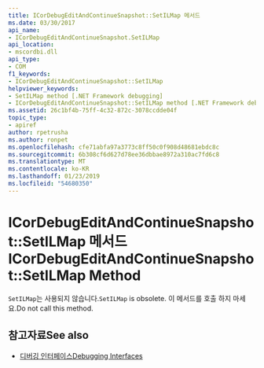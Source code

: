 ```yaml
---
title: ICorDebugEditAndContinueSnapshot::SetILMap 메서드
ms.date: 03/30/2017
api_name:
- ICorDebugEditAndContinueSnapshot.SetILMap
api_location:
- mscordbi.dll
api_type:
- COM
f1_keywords:
- ICorDebugEditAndContinueSnapshot::SetILMap
helpviewer_keywords:
- SetILMap method [.NET Framework debugging]
- ICorDebugEditAndContinueSnapshot::SetILMap method [.NET Framework debugging]
ms.assetid: 26c1bf4b-75ff-4c32-872c-3078ccdde04f
topic_type:
- apiref
author: rpetrusha
ms.author: ronpet
ms.openlocfilehash: cfe71abfa97a3773c8ff50c0f908d48681ebdc8c
ms.sourcegitcommit: 6b308cf6d627d78ee36dbbae8972a310ac7fd6c8
ms.translationtype: MT
ms.contentlocale: ko-KR
ms.lasthandoff: 01/23/2019
ms.locfileid: "54680350"
---
```

# <a name="icordebugeditandcontinuesnapshotsetilmap-method"></a><span data-ttu-id="b1e27-102">ICorDebugEditAndContinueSnapshot::SetILMap 메서드</span><span class="sxs-lookup"><span data-stu-id="b1e27-102">ICorDebugEditAndContinueSnapshot::SetILMap Method</span></span>
<span data-ttu-id="b1e27-103">`SetILMap`는 사용되지 않습니다.</span><span class="sxs-lookup"><span data-stu-id="b1e27-103">`SetILMap` is obsolete.</span></span> <span data-ttu-id="b1e27-104">이 메서드를 호출 하지 마세요.</span><span class="sxs-lookup"><span data-stu-id="b1e27-104">Do not call this method.</span></span>  
  
## <a name="see-also"></a><span data-ttu-id="b1e27-105">참고자료</span><span class="sxs-lookup"><span data-stu-id="b1e27-105">See also</span></span>
- [<span data-ttu-id="b1e27-106">디버깅 인터페이스</span><span class="sxs-lookup"><span data-stu-id="b1e27-106">Debugging Interfaces</span></span>](../../../../docs/framework/unmanaged-api/debugging/debugging-interfaces.md)
